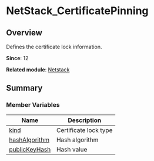 # NetStack_CertificatePinning


## Overview

Defines the certificate lock information.

**Since**: 12

**Related module**: [Netstack](netstack.md)


## Summary


### Member Variables

| Name                                       | Description           |
| -------- | -------- |
| [kind](netstack.md#kind) | Certificate lock type |
| [hashAlgorithm](netstack.md#hashAlgorithm) | Hash algorithm |
| [publicKeyHash](netstack.md#publicKeyHash) | Hash value |
